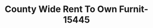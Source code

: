 ---
f_zip-code: 37887
f_state-code: TN
title: County Wide Rent To Own Furnit-15445
f_phone: 423-346-5731
f_city-only: Wartburg
f_address: 121 S Kingston Street Wartburg
f_location-unique-id: '15445'
slug: county-wide-rent-to-own-furnit-15445
updated-on: '2024-05-30T13:46:58.046Z'
created-on: '2024-05-30T13:36:59.803Z'
published-on: '2024-05-30T13:54:32.469Z'
f_city-state: cms/city/wartburg-tn.md
f_company: cms/company/county-wide-rent-to-own-furnit.md
f_state: cms/state/tennessee.md
layout: '[payday-loan].html'
tags: payday-loan
---